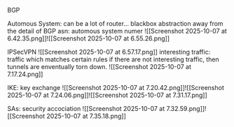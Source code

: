 BGP

Automous System: can be a lot of router... blackbox abstraction away from the detail of BGP
asn: automous system numer
![[Screenshot 2025-10-07 at 6.42.35.png]]![[Screenshot 2025-10-07 at 6.55.26.png]]

IPSecVPN
![[Screenshot 2025-10-07 at 6.57.17.png]]
interesting traffic: traffic which matches certain rules
if there are not interesting traffic, then tunnels are enventually torn down. ![[Screenshot 2025-10-07 at 7.17.24.png]]

IKE: key exchange
![[Screenshot 2025-10-07 at 7.20.42.png]]![[Screenshot 2025-10-07 at 7.24.06.png]]![[Screenshot 2025-10-07 at 7.31.17.png]]

SAs: security accociation
![[Screenshot 2025-10-07 at 7.32.59.png]]![[Screenshot 2025-10-07 at 7.35.18.png]]